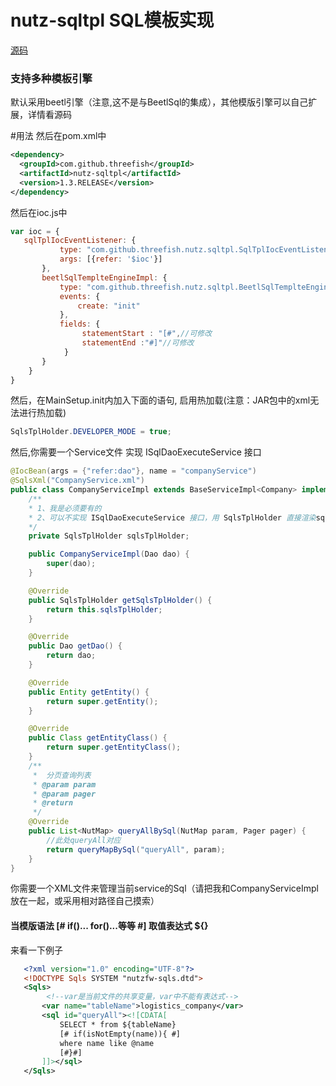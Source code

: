 nutz-sqltpl SQL模板实现
==================================
[源码](https://github.com/threefish/nutz-sqltpl)
### 支持多种模板引擎

默认采用beetl引擎（注意,这不是与BeetlSql的集成），其他模版引擎可以自己扩展，详情看源码

#用法
然后在pom.xml中
```xml
<dependency>
  <groupId>com.github.threefish</groupId>
  <artifactId>nutz-sqltpl</artifactId>
  <version>1.3.RELEASE</version>
</dependency>
```
然后在ioc.js中
```javascript
var ioc = {
   sqlTplIocEventListener: {
           type: "com.github.threefish.nutz.sqltpl.SqlTplIocEventListener",
           args: [{refer: '$ioc'}]
       },
       beetlSqlTemplteEngineImpl: {
           type: "com.github.threefish.nutz.sqltpl.BeetlSqlTemplteEngineImpl",
           events: {
               create: "init"
           },
           fields: {
                statementStart : "[#",//可修改
                statementEnd :"#]"//可修改
            }
       }
    }
}
```

然后，在MainSetup.init内加入下面的语句, 启用热加载(注意：JAR包中的xml无法进行热加载)

```java
SqlsTplHolder.DEVELOPER_MODE = true;
```

然后,你需要一个Service文件 实现 ISqlDaoExecuteService 接口

```java
@IocBean(args = {"refer:dao"}, name = "companyService")
@SqlsXml("CompanyService.xml")
public class CompanyServiceImpl extends BaseServiceImpl<Company> implements CompanyService, ISqlDaoExecuteService {
    /**
    * 1、我是必须要有的
    * 2、可以不实现 ISqlDaoExecuteService 接口，用 SqlsTplHolder 直接渲染sql自己再进行操作
    */
    private SqlsTplHolder sqlsTplHolder;

    public CompanyServiceImpl(Dao dao) {
        super(dao);
    }

    @Override
    public SqlsTplHolder getSqlsTplHolder() {
        return this.sqlsTplHolder;
    }

    @Override
    public Dao getDao() {
        return dao;
    }

    @Override
    public Entity getEntity() {
        return super.getEntity();
    }

    @Override
    public Class getEntityClass() {
        return super.getEntityClass();
    }
    /**
     *  分页查询列表
     * @param param
     * @param pager
     * @return 
     */
    @Override
    public List<NutMap> queryAllBySql(NutMap param, Pager pager) {
        //此处queryAll对应
        return queryMapBySql("queryAll", param);
    }
}


```
你需要一个XML文件来管理当前service的Sql（请把我和CompanyServiceImpl放在一起，或采用相对路径自己摸索）
#### 当模版语法 [# if()... for()...等等 #] 取值表达式 ${}
来看一下例子
```xml
   <?xml version="1.0" encoding="UTF-8"?>
   <!DOCTYPE Sqls SYSTEM "nutzfw-sqls.dtd">
   <Sqls>
        <!--var是当前文件的共享变量，var中不能有表达式-->
       <var name="tableName">logistics_company</var>
       <sql id="queryAll"><![CDATA[
           SELECT * from ${tableName}
           [# if(isNotEmpty(name)){ #]
           where name like @name
           [#}#]
       ]]></sql>
   </Sqls>
```
